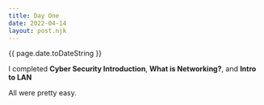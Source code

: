 ```yaml
---
title: Day One
date: 2022-04-14
layout: post.njk
---
```


{{ page.date.toDateString }}

I completed **Cyber Security Introduction**, **What is Networking?**, and **Intro to LAN**

All were pretty easy.